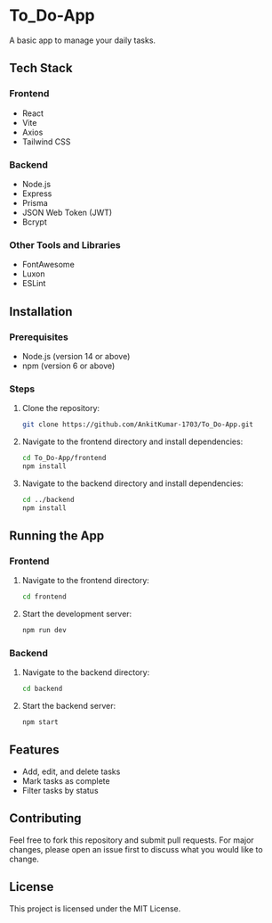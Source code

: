 # To_Do-App

A basic app to manage your daily tasks.

## Tech Stack

### Frontend
- React
- Vite
- Axios
- Tailwind CSS

### Backend
- Node.js
- Express
- Prisma
- JSON Web Token (JWT)
- Bcrypt

### Other Tools and Libraries
- FontAwesome
- Luxon
- ESLint

## Installation

### Prerequisites
- Node.js (version 14 or above)
- npm (version 6 or above)

### Steps
1. Clone the repository:
    ```bash
    git clone https://github.com/AnkitKumar-1703/To_Do-App.git
    ```
2. Navigate to the frontend directory and install dependencies:
    ```bash
    cd To_Do-App/frontend
    npm install
    ```
3. Navigate to the backend directory and install dependencies:
    ```bash
    cd ../backend
    npm install
    ```

## Running the App

### Frontend
1. Navigate to the frontend directory:
    ```bash
    cd frontend
    ```
2. Start the development server:
    ```bash
    npm run dev
    ```

### Backend
1. Navigate to the backend directory:
    ```bash
    cd backend
    ```
2. Start the backend server:
    ```bash
    npm start
    ```

## Features
- Add, edit, and delete tasks
- Mark tasks as complete
- Filter tasks by status

## Contributing
Feel free to fork this repository and submit pull requests. For major changes, please open an issue first to discuss what you would like to change.

## License
This project is licensed under the MIT License.
